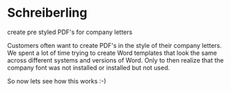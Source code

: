 # Schreiberling
create pre styled PDF's for company letters

Customers often want to create PDF's in the style of their company letters.
We spent a lot of time trying to create Word templates that look the same across different systems
and versions of Word. Only to then realize that the company font was not installed or installed but not used.

So now lets see how this works :-)
